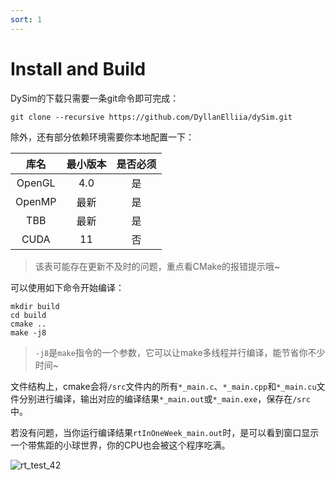 ```yaml
---
sort: 1
---
```


# Install and Build

DySim的下载只需要一条git命令即可完成：

```shell
git clone --recursive https://github.com/DyllanElliia/dySim.git
```

除外，还有部分依赖环境需要你本地配置一下：

|  库名  | 最小版本 | 是否必须 |
| :----: | :------: | :------: |
| OpenGL |   4.0    |    是    |
| OpenMP |   最新   |    是    |
|  TBB   |   最新   |    是    |
|  CUDA  |    11    |    否    |

> 该表可能存在更新不及时的问题，重点看CMake的报错提示哦~

可以使用如下命令开始编译：

```shell
mkdir build
cd build
cmake ..
make -j8
```

> `-j8`是`make`指令的一个参数，它可以让make多线程并行编译，能节省你不少时间~

文件结构上，cmake会将`/src`文件内的所有`*_main.c`、`*_main.cpp`和`*_main.cu`文件分别进行编译，输出对应的编译结果`*_main.out`或`*_main.exe`，保存在`/src`中。

若没有问题，当你运行编译结果`rtInOneWeek_main.out`时，是可以看到窗口显示一个带焦距的小球世界，你的CPU也会被这个程序吃满。

![rt_test_42](C:\code\cpp\dySim\src\rt_out\rtOneWeek\rt_test_42.jpg)
